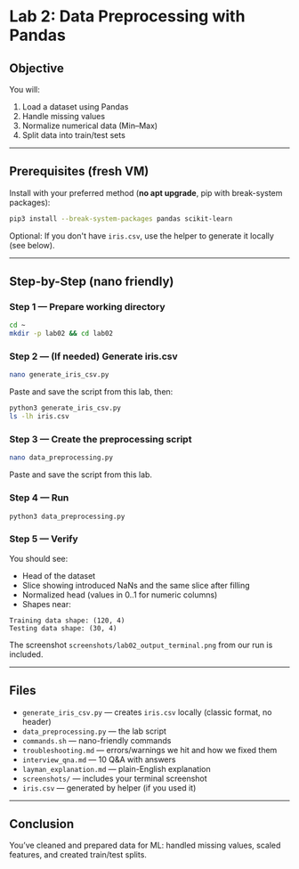 # Lab 2: Data Preprocessing with Pandas

## Objective
You will:
1) Load a dataset using Pandas  
2) Handle missing values  
3) Normalize numerical data (Min–Max)  
4) Split data into train/test sets

---

## Prerequisites (fresh VM)
Install with your preferred method (**no apt upgrade**, pip with break-system packages):
```bash
pip3 install --break-system-packages pandas scikit-learn
```
Optional: If you don't have `iris.csv`, use the helper to generate it locally (see below).

---

## Step-by-Step (nano friendly)

### Step 1 — Prepare working directory
```bash
cd ~
mkdir -p lab02 && cd lab02
```

### Step 2 — (If needed) Generate iris.csv
```bash
nano generate_iris_csv.py
```
Paste and save the script from this lab, then:
```bash
python3 generate_iris_csv.py
ls -lh iris.csv
```

### Step 3 — Create the preprocessing script
```bash
nano data_preprocessing.py
```
Paste and save the script from this lab.

### Step 4 — Run
```bash
python3 data_preprocessing.py
```

### Step 5 — Verify
You should see:
- Head of the dataset
- Slice showing introduced NaNs and the same slice after filling
- Normalized head (values in 0..1 for numeric columns)
- Shapes near:
```
Training data shape: (120, 4)
Testing data shape: (30, 4)
```

The screenshot `screenshots/lab02_output_terminal.png` from our run is included.

---

## Files
- `generate_iris_csv.py` — creates `iris.csv` locally (classic format, no header)
- `data_preprocessing.py` — the lab script
- `commands.sh` — nano-friendly commands
- `troubleshooting.md` — errors/warnings we hit and how we fixed them
- `interview_qna.md` — 10 Q&A with answers
- `layman_explanation.md` — plain-English explanation
- `screenshots/` — includes your terminal screenshot
- `iris.csv` — generated by helper (if you used it)

---

## Conclusion
You’ve cleaned and prepared data for ML: handled missing values, scaled features, and created train/test splits.